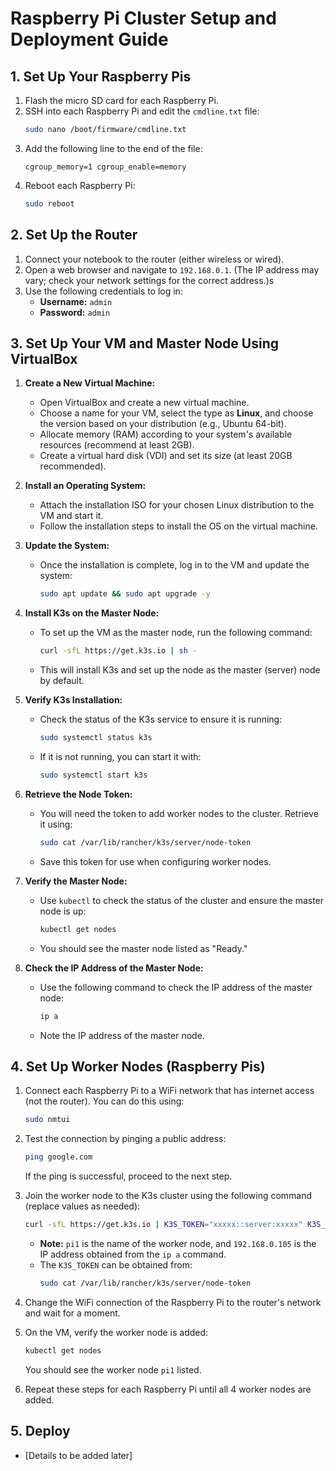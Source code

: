 # Raspberry Pi Cluster Setup and Deployment Guide

## 1. Set Up Your Raspberry Pis

1. Flash the micro SD card for each Raspberry Pi.
2. SSH into each Raspberry Pi and edit the `cmdline.txt` file:
   ```bash
   sudo nano /boot/firmware/cmdline.txt
   ```
3. Add the following line to the end of the file:
   ```
   cgroup_memory=1 cgroup_enable=memory
   ```
4. Reboot each Raspberry Pi:
   ```bash
   sudo reboot
   ```

## 2. Set Up the Router

1. Connect your notebook to the router (either wireless or wired).
2. Open a web browser and navigate to `192.168.0.1`. (The IP address may vary; check your network settings for the correct address.)s
3. Use the following credentials to log in:
   - **Username:** `admin`
   - **Password:** `admin`

## 3. Set Up Your VM and Master Node Using VirtualBox

1. **Create a New Virtual Machine:**

   - Open VirtualBox and create a new virtual machine.
   - Choose a name for your VM, select the type as **Linux**, and choose the version based on your distribution (e.g., Ubuntu 64-bit).
   - Allocate memory (RAM) according to your system's available resources (recommend at least 2GB).
   - Create a virtual hard disk (VDI) and set its size (at least 20GB recommended).

2. **Install an Operating System:**

   - Attach the installation ISO for your chosen Linux distribution to the VM and start it.
   - Follow the installation steps to install the OS on the virtual machine.

3. **Update the System:**

   - Once the installation is complete, log in to the VM and update the system:
     ```bash
     sudo apt update && sudo apt upgrade -y
     ```

4. **Install K3s on the Master Node:**

   - To set up the VM as the master node, run the following command:
     ```bash
     curl -sfL https://get.k3s.io | sh -
     ```
   - This will install K3s and set up the node as the master (server) node by default.

5. **Verify K3s Installation:**

   - Check the status of the K3s service to ensure it is running:
     ```bash
     sudo systemctl status k3s
     ```
   - If it is not running, you can start it with:
     ```bash
     sudo systemctl start k3s
     ```

6. **Retrieve the Node Token:**

   - You will need the token to add worker nodes to the cluster. Retrieve it using:
     ```bash
     sudo cat /var/lib/rancher/k3s/server/node-token
     ```
   - Save this token for use when configuring worker nodes.

7. **Verify the Master Node:**

   - Use `kubectl` to check the status of the cluster and ensure the master node is up:
     ```bash
     kubectl get nodes
     ```
   - You should see the master node listed as "Ready."

8. **Check the IP Address of the Master Node:**
   - Use the following command to check the IP address of the master node:
     ```bash
     ip a
     ```
   - Note the IP address of the master node.

## 4. Set Up Worker Nodes (Raspberry Pis)

1. Connect each Raspberry Pi to a WiFi network that has internet access (not the router). You can do this using:
   ```bash
   sudo nmtui
   ```
2. Test the connection by pinging a public address:

   ```bash
   ping google.com
   ```

   If the ping is successful, proceed to the next step.

3. Join the worker node to the K3s cluster using the following command (replace values as needed):

   ```bash
   curl -sfL https://get.k3s.io | K3S_TOKEN="xxxxx::server:xxxxx" K3S_URL="https://192.168.0.105:6443" K3S_NODE_NAME="pi1" sh -
   ```

   - **Note:** `pi1` is the name of the worker node, and `192.168.0.105` is the IP address obtained from the `ip a` command.
   - The `K3S_TOKEN` can be obtained from:
     ```bash
     sudo cat /var/lib/rancher/k3s/server/node-token
     ```

4. Change the WiFi connection of the Raspberry Pi to the router's network and wait for a moment.

5. On the VM, verify the worker node is added:

   ```bash
   kubectl get nodes
   ```

   You should see the worker node `pi1` listed.

6. Repeat these steps for each Raspberry Pi until all 4 worker nodes are added.

## 5. Deploy

- [Details to be added later]

